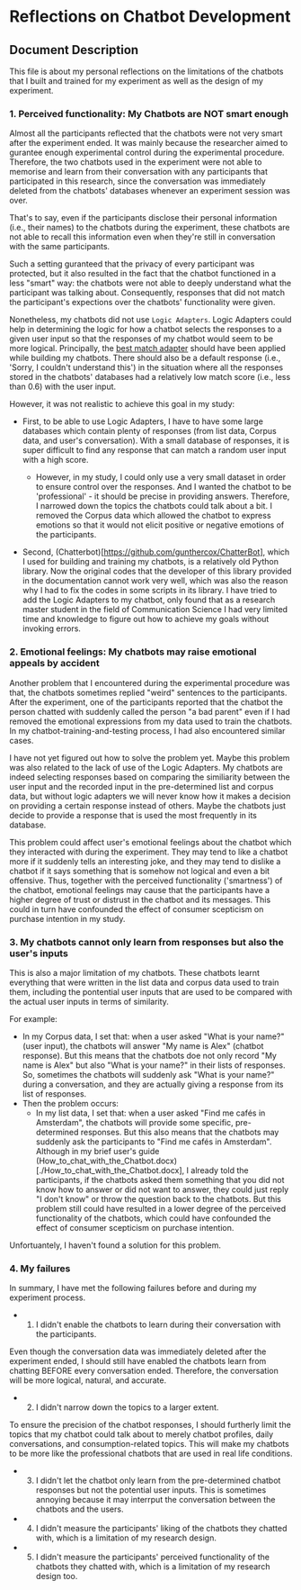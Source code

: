 
# Reflections on Chatbot Development

## Document Description
This file is about my personal reflections on the limitations of the chatbots that I built and trained for my experiment as well as the design of my experiment.

### 1. Perceived functionality: My Chatbots are NOT smart enough

Almost all the participants reflected that the chatbots were not very smart after the experiment ended. It was mainly because the researcher aimed to gurantee enough experimental control during the experimental procedure. Therefore, the two chatbots used in the experiment were not able to memorise and learn from their conversation with any participants that participated in this research, since the conversation was immediately deleted from the chatbots' databases whenever an experiment session was over. 

That's to say, even if the participants disclose their personal information (i.e., their names) to the chatbots during the experiment, these chatbots are not able to recall this information even when they're still in conversation with the same participants. 

Such a setting guranteed that the privacy of every participant was protected, but it also resulted in the fact that the chatbot functioned in a less "smart" way: the chatbots were not able to deeply understand what the participant was talking about. Consequently, responses that did not match the participant's expections over the chatbots' functionality were given. 

Nonetheless, my chatbots did not use `Logic Adapters`. Logic Adapters could help in determining the logic for how a chatbot selects the responses to a given user input so that the responses of my chatbot would seem to be more logical. Principally, the [best match adapter](https://chatterbot.readthedocs.io/en/latest/logic/index.html#best-match-adapter) should have been applied while building my chatbots. There should also be a default response (i.e., 'Sorry, I couldn't understand this') in the situation where all the responses stored in the chatbots' databases had a relatively low match score (i.e., less than 0.6) with the user input. 

However, it was not realistic to achieve this goal in my study:

- First, to be able to use Logic Adapters, I have to have some large databases which contain plenty of responses (from list data, Corpus data, and user's conversation). With a small database of responses, it is super difficult to find any response that can match a random user input with a high score.
  
  - However, in my study, I could only use a very small dataset in order to ensure control over the responses. And I wanted the chatbot to be 'professional' - it should be precise in providing answers. Therefore, I narrowed down the topics the chatbots could talk about a bit. I removed the Corpus data which allowed the chatbot to express emotions so that it would not elicit positive or negative emotions of the participants.

- Second, (Chatterbot)[https://github.com/gunthercox/ChatterBot], which I used for building and training my chatbots, is a relatively old Python library. Now the original codes that the developer of this library provided in the documentation cannot work very well, which was also the reason why I had to fix the codes in some scripts in its library. I have tried to add the Logic Adapters to my chatbot, only found that as a research master student in the field of Communication Science I had very limited time and knowledge to figure out how to achieve my goals without invoking errors.

### 2. Emotional feelings: My chatbots may raise emotional appeals by accident

Another problem that I encountered during the experimental procedure was that, the chatbots sometimes replied "weird" sentences to the participants. After the experiment, one of the participants reported that the chatbot the person chatted with suddenly called the person "a bad parent" even if I had removed the emotional expressions from my data used to train the chatbots. In my chatbot-training-and-testing process, I had also encountered similar cases. 

I have not yet figured out how to solve the problem yet. Maybe this problem was also related to the lack of use of the Logic Adapters. My chatbots are indeed selecting responses based on comparing the similiarity between the user input and the recorded input in the pre-determined list and corpus data, but without logic adapters we will never know how it makes a decision on providing a certain response instead of others. Maybe the chatbots just decide to provide a response that is used the most frequently in its database.

This problem could affect user's emotional feelings about the chatbot which they interacted with during the experiment. They may tend to like a chatbot more if it suddenly tells an interesting joke, and they may tend to dislike a chatbot if it says something that is somehow not logical and even a bit offensive. Thus, together with the perceived functionality ('smartness') of the chatbot, emotional feelings may cause that the participants have a higher degree of trust or distrust in the chatbot and its messages. This could in turn have confounded the effect of consumer scepticism on purchase intention in my study. 

### 3. My chatbots cannot only learn from responses but also the user's inputs

This is also a major limitation of my chatbots. These chatbots learnt everything that were written in the list data and corpus data used to train them, including the pontential user inputs that are used to be compared with the actual user inputs in terms of similarity. 

For example:
- In my Corpus data, I set that: when a user asked "What is your name?" (user input), the chatbots will answer "My name is Alex" (chatbot response). But this means that the chatbots doe not only record "My name is Alex" but also "What is your name?" in their lists of responses. So, sometimes the chatbots will suddenly ask "What is your name?" during a conversation, and they are actually giving a response from its list of responses.
- Then the problem occurs:
  - In my list data, I set that: when a user asked "Find me cafés in Amsterdam", the chatbots will provide some specific, pre-determined responses. But this also means that the chatbots may suddenly ask the participants to "Find me cafés in Amsterdam". Although in my brief user's guide (How_to_chat_with_the_Chatbot.docx)[./How_to_chat_with_the_Chatbot.docx], I already told the participants, if the chatbots asked them something that you did not know how to answer or did not want to answer, they could just reply "I don't know" or throw the question back to the chatbots. But this problem still could have resulted in a lower degree of the perceived functionality of the chatbots, which could have confounded the effect of consumer scepticism on purchase intention.
 
Unfortuantely, I haven't found a solution for this problem.

### 4. My failures

In summary, I have met the following failures before and during my experiment process.

- 1) I didn't enable the chatbots to learn during their conversation with the participants.

Even though the conversation data was immediately deleted after the experiment ended, I should still have enabled the chatbots learn from chatting BEFORE every conversation ended. Therefore, the conversation will be more logical, natural, and accurate.
     
- 2) I didn't narrow down the topics to a larger extent.
    
To ensure the precision of the chatbot responses, I should furtherly limit the topics that my chatbot could talk about to merely chatbot profiles, daily conversations, and consumption-related topics. This will make my chatbots to be more like the professional chatbots that are used in real life conditions.

- 3) I didn't let the chatbot only learn from the pre-determined chatbot responses but not the potential user inputs. This is sometimes annoying because it may interrput the conversation between the chatbots and the users.
     
- 4) I didn't measure the participants' liking of the chatbots they chatted with, which is a limitation of my research design.
    
- 5) I didn't measure the participants' perceived functionality of the chatbots they chatted with, which is a limitation of my research design too. 
